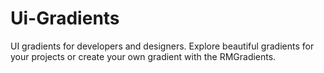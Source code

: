 # Ui-Gradients
UI gradients for developers and designers.  Explore beautiful gradients for your projects or create your own gradient with the  RMGradients.
